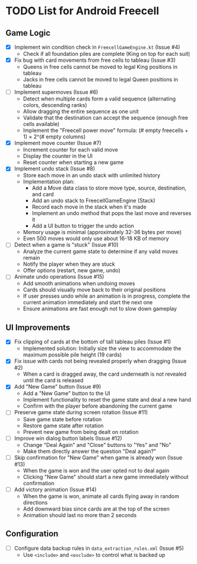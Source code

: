 # TODO List for Android Freecell

## Game Logic
- [x] Implement win condition check in `FreecellGameEngine.kt` (Issue #4)
  - Check if all foundation piles are complete (King on top for each suit)
- [x] Fix bug with card movements from free cells to tableau (Issue #3)
  - Queens in free cells cannot be moved to legal King positions in tableau
  - Jacks in free cells cannot be moved to legal Queen positions in tableau
- [ ] Implement supermoves (Issue #6)
  - Detect when multiple cards form a valid sequence (alternating colors, descending ranks)
  - Allow dragging the entire sequence as one unit
  - Validate that the destination can accept the sequence (enough free cells available)
  - Implement the "Freecell power move" formula: (# empty freecells + 1) × 2^(# empty columns)
- [x] Implement move counter (Issue #7)
  - Increment counter for each valid move
  - Display the counter in the UI
  - Reset counter when starting a new game
- [x] Implement undo stack (Issue #8)
  - Store each move in an undo stack with unlimited history
  - Implementation plan:
    - Add a Move data class to store move type, source, destination, and card
    - Add an undo stack to FreecellGameEngine (Stack<Move>)
    - Record each move in the stack when it's made
    - Implement an undo method that pops the last move and reverses it
    - Add a UI button to trigger the undo action
  - Memory usage is minimal (approximately 32-36 bytes per move)
  - Even 500 moves would only use about 16-18 KB of memory
- [ ] Detect when a game is "stuck" (Issue #10)
  - Analyze the current game state to determine if any valid moves remain
  - Notify the player when they are stuck
  - Offer options (restart, new game, undo)
- [ ] Animate undo operations (Issue #15)
  - Add smooth animations when undoing moves
  - Cards should visually move back to their original positions
  - If user presses undo while an animation is in progress, complete the current animation immediately and start the next one
  - Ensure animations are fast enough not to slow down gameplay

## UI Improvements
- [x] Fix clipping of cards at the bottom of tall tableau piles (Issue #1)
  - Implemented solution: Initially size the view to accommodate the maximum possible pile height (19 cards)
- [x] Fix issue with cards not being revealed properly when dragging (Issue #2)
  - When a card is dragged away, the card underneath is not revealed until the card is released
- [x] Add "New Game" button (Issue #9)
  - Add a "New Game" button to the UI
  - Implement functionality to reset the game state and deal a new hand
  - Confirm with the player before abandoning the current game
- [ ] Preserve game state during screen rotation (Issue #11)
  - Save game state before rotation
  - Restore game state after rotation
  - Prevent new game from being dealt on rotation
- [ ] Improve win dialog button labels (Issue #12)
  - Change "Deal Again" and "Close" buttons to "Yes" and "No" 
  - Make them directly answer the question "Deal again?"
- [ ] Skip confirmation for "New Game" when game is already won (Issue #13)
  - When the game is won and the user opted not to deal again
  - Clicking "New Game" should start a new game immediately without confirmation
- [ ] Add victory animation (Issue #14)
  - When the game is won, animate all cards flying away in random directions
  - Add downward bias since cards are at the top of the screen
  - Animation should last no more than 2 seconds

## Configuration
- [ ] Configure data backup rules in `data_extraction_rules.xml` (Issue #5)
  - Use `<include>` and `<exclude>` to control what is backed up